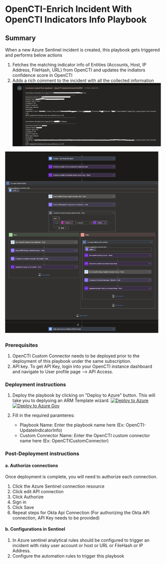 # OpenCTI-Enrich Incident With OpenCTI Indicators Info Playbook
 ## Summary
 When a new Azure Sentinel incident is created, this playbook gets triggered and performs below actions
 1. Fetches the matching indicator info of Entities (Accounts, Host, IP Address, FileHash, URL) from OpenCTI and updates the indiators confidence score in OpenCTI
 2. Adds a rich comment to the incident with all the collected information
    ![Comment example](./images/CommentUpdateIndicator.png)



![Playbook Designer view](./images/UpdateIndicatorWorkflow.png)<br>

### Prerequisites 
1. OpenCTI Custom Connector needs to be deployed prior to the deployment of this playbook under the same subscription.
2. API key. To get API Key, login into your OpenCTI instance dashboard and navigate to User profile page --> API Access.

### Deployment instructions 
1. Deploy the playbook by clicking on "Deploy to Azure" button. This will take you to deplyoing an ARM Template wizard.
[![Deploy to Azure](https://aka.ms/deploytoazurebutton)](https://portal.azure.com/#create/Microsoft.Template/uri/https%3A%2F%2Fraw.githubusercontent.com%2FAzure%2FAzure-Sentinel%2FSolutions%2FOpenCTI%2FPlaybooks%2FOpenCTIPlaybooks%2FOpenCTI-UpdateIndicatorInfo%2Fazuredeploy.json)
[![Deploy to Azure Gov](https://aka.ms/deploytoazuregovbutton)](https://portal.azure.us/#create/Microsoft.Template/uri/https%3A%2F%2Fraw.githubusercontent.com%2FAzure%2FAzure-Sentinel%2FSolutions%2FOpenCTI%2FPlaybooks%2F%2FOpenCTIPlaybooks%2FOpenCTI-UpdateIndicatorInfo%2Fazuredeploy.json)

2. Fill in the required paramteres:
    * Playbook Name: Enter the playbook name here (Ex: OpenCTI-UpdateIndicatorInfo)
    * Custom Connector Name: Enter the OpenCTI custom connector name here (Ex: OpenCTICustomConnector)
    
### Post-Deployment instructions 
#### a. Authorize connections
Once deployment is complete, you will need to authorize each connection.
1.	Click the Azure Sentinel connection resource
2.	Click edit API connection
3.	Click Authorize
4.	Sign in
5.	Click Save
6.	Repeat steps for Okta Api  Connection (For authorizing the Okta API connection, API Key needs to be provided)
#### b. Configurations in Sentinel
1. In Azure sentinel analytical rules should be configured to trigger an incident with risky user account or host or URL or FileHash or IP Address. 
2. Configure the automation rules to trigger this playbook


